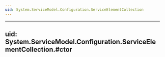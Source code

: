 ```yaml
---
uid: System.ServiceModel.Configuration.ServiceElementCollection
---
```


---
uid: System.ServiceModel.Configuration.ServiceElementCollection.#ctor
---
